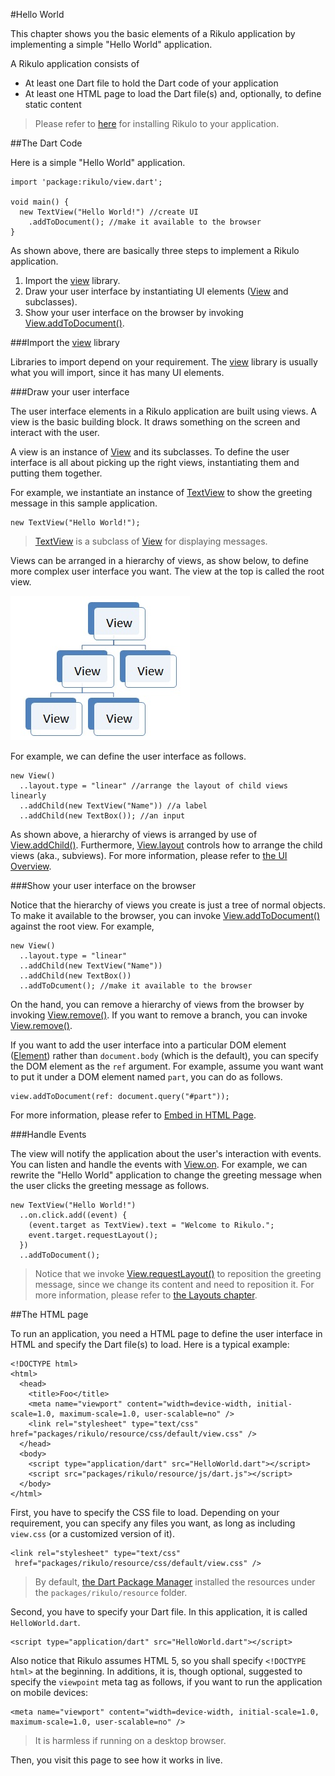 #Hello World

This chapter shows you the basic elements of a Rikulo application by implementing a simple "Hello World" application.

A Rikulo application consists of

* At least one Dart file to hold the Dart code of your application
* At least one HTML page to load the Dart file(s) and, optionally, to define static content

> Please refer to [here](Introduction.md) for installing Rikulo to your application.

##The Dart Code

Here is a simple "Hello World" application.

    import 'package:rikulo/view.dart';

    void main() {
      new TextView("Hello World!") //create UI
        .addToDocument(); //make it available to the browser
    }

As shown above, there are basically three steps to implement a Rikulo application.

1. Import the [view](api:) library.
2. Draw your user interface by instantiating UI elements ([View](api:view) and subclasses).
3. Show your user interface on the browser by invoking [View.addToDocument()](api:view).

###Import the [view](api:) library

Libraries to import depend on your requirement. The [view](api:) library is usually what you will import, since it has many UI elements.

###Draw your user interface

The user interface elements in a Rikulo application are built using views. A view is the basic building block. It draws something on the screen and interact with the user.

A view is an instance of [View](api:view) and its subclasses. To define the user interface is all about picking up the right views, instantiating them and putting them together.

For example, we instantiate an instance of [TextView](api:view) to show the greeting message in this sample application.

    new TextView("Hello World!");

> [TextView](api:view) is a subclass of [View](api:view) for displaying messages.

Views can be arranged in a hierarchy of views, as show below, to define more complex user interface you want. The view at the top is called the root view.

![Tree of Views](view-hierarchy.jpg?raw=true)

For example, we can define the user interface as follows.

    new View()
      ..layout.type = "linear" //arrange the layout of child views linearly
      ..addChild(new TextView("Name")) //a label
      ..addChild(new TextBox()); //an input

As shown above, a hierarchy of views is arranged by use of [View.addChild()](api:view). Furthermore, [View.layout](api:view) controls how to arrange the child views (aka., subviews). For more information, please refer to [the UI Overview](../Views/Fundamentals/UI_Overview.md).

###Show your user interface on the browser

Notice that the hierarchy of views you create is just a tree of normal objects. To make it available to the browser, you can invoke [View.addToDocument()](api:view) against the root view. For example,

    new View()
      ..layout.type = "linear"
      ..addChild(new TextView("Name"))
      ..addChild(new TextBox())
      ..addToDcument(); //make it available to the browser

On the hand, you can remove a hierarchy of views from the browser by invoking [View.remove()](api:view). If you want to remove a branch, you can invoke [View.remove()](api:view).

If you want to add the user interface into a particular DOM element ([Element](dart:html)) rather than `document.body` (which is the default), you can specify the DOM element as the `ref` argument. For example, assume you want want to put it under a DOM element named `part`, you can do as follows.

    view.addToDocument(ref: document.query("#part"));

For more information, please refer to [Embed in HTML Page](../Views/Fundamentals/Embed_in_HTML_Page.md).

###Handle Events

The view will notify the application about the user's interaction with events. You can listen and handle the events with [View.on](api:view). For example, we can rewrite the "Hello World" application to change the greeting message when the user clicks the greeting message as follows.

    new TextView("Hello World!")
      ..on.click.add((event) {
        (event.target as TextView).text = "Welcome to Rikulo.";
        event.target.requestLayout();
      })
      ..addToDocument();

> Notice that we invoke [View.requestLayout()](api:view) to reposition the greeting message, since we change its content and need to reposition it. For more information, please refer to [the Layouts chapter](../Layouts/index.md).

##The HTML page

To run an application, you need a HTML page to define the user interface in HTML and specify the Dart file(s) to load. Here is a typical example:

    <!DOCTYPE html>
    <html>
      <head>
        <title>Foo</title>
        <meta name="viewport" content="width=device-width, initial-scale=1.0, maximum-scale=1.0, user-scalable=no" />
        <link rel="stylesheet" type="text/css" href="packages/rikulo/resource/css/default/view.css" />
      </head>
      <body>
        <script type="application/dart" src="HelloWorld.dart"></script>
        <script src="packages/rikulo/resource/js/dart.js"></script>
      </body>
    </html>

First, you have to specify the CSS file to load. Depending on your requirement, you can specify any files you want, as long as including `view.css` (or a customized version of it).

    <link rel="stylesheet" type="text/css"
     href="packages/rikulo/resource/css/default/view.css" />

> By default, [the Dart Package Manager](http://pub.dartlang.org/doc) installed the resources under the `packages/rikulo/resource` folder.

Second, you have to specify your Dart file. In this application, it is called `HelloWorld.dart`.

    <script type="application/dart" src="HelloWorld.dart"></script>

Also notice that Rikulo assumes HTML 5, so you shall specify `<!DOCTYPE html>` at the beginning. In additions, it is, though optional, suggested to specify the `viewpoint` meta tag as follows, if you want to run the application on mobile devices:

    <meta name="viewport" content="width=device-width, initial-scale=1.0, maximum-scale=1.0, user-scalable=no" />

> It is harmless if running on a desktop browser.

Then, you visit this page to see how it works in live.
